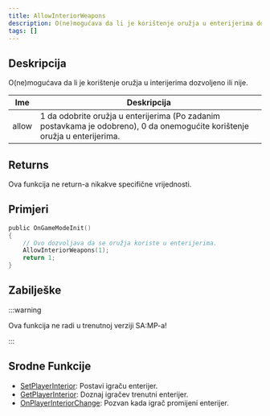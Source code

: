 ```yaml
---
title: AllowInteriorWeapons
description: O(ne)mogućava da li je korištenje oružja u enterijerima dozvoljeno ili nije.
tags: []
---
```


## Deskripcija

O(ne)mogućava da li je korištenje oružja u interijerima dozvoljeno ili nije.

| Ime   | Deskripcija                                                                                                                 |
| ----- | --------------------------------------------------------------------------------------------------------------------------- |
| allow | 1 da odobrite oružja u enterijerima (Po zadanim postavkama je odobreno), 0 da onemogućite korištenje oružja u enterijerima. |

## Returns

Ova funkcija ne return-a nikakve specifične vrijednosti.

## Primjeri

```c
public OnGameModeInit()
{
    // Ovo dozvoljava da se oružja koriste u enterijerima.
    AllowInteriorWeapons(1);
    return 1;
}
```

## Zabilješke

:::warning

Ova funkcija ne radi u trenutnoj verziji SA:MP-a!

:::

## Srodne Funkcije

- [SetPlayerInterior](SetPlayerInterior.md): Postavi igraču enterijer.
- [GetPlayerInterior](GetPlayerInterior.md): Doznaj igračev trenutni enterijer.
- [OnPlayerInteriorChange](../callbacks/OnPlayerInteriorChange.md): Pozvan kada igrač promijeni enterijer.
